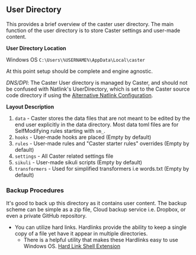 ## User Directory

This provides a brief overview of the caster user directory. The main function of the user directory is to store Caster settings and user-made content. 

**User Directory Location**

Windows  OS `C:\Users\%USERNAME%\AppData\Local\caster`

At this point setup should be complete and engine agnostic.

*DNS/DPI*: The Caster User directory is managed by Caster, and should not be confused with Natlink's UserDirectory, which is set to the Caster source code directory if using the [Alternative Natlink Configuration](https://caster.readthedocs.io/en/latest/readthedocs/Installation/Dragon_NaturallySpeaking/#-alternative-natlink-configuration).

**Layout  Description**

1. `data` - Caster stores the data files that are not meant to be edited by the end user explicitly in the data directory. Most data toml files are for SelfModifying rules starting with `sm_`.
2. `hooks` - User-made hooks are placed (Empty by default)
3. `rules` - User-made rules and "Caster starter rules" overrides (Empty by default)
4. `settings` - All Caster related settings file
5. `sikuli` - User-made sikuli scripts (Empty by default)
6. `transformers` - Used for simplified transformers i.e words.txt (Empty by default)

### Backup Procedures

It's good to back up this directory as it contains user content. The backup scheme can be simple as a zip file, Cloud backup service i.e. Dropbox, or even a private GitHub repository.

- You can utilize hard links. Hardlinks provide the ability to keep a single copy of a file yet have it appear in multiple directories.
  - There is a helpful utility that makes these Hardlinks easy to use Windows OS. [Hard Link Shell Extension](https://schinagl.priv.at/nt/hardlinkshellext/linkshellextension.html) 

